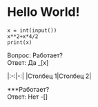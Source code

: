 # Hello World!
```phyton
x = int(input())
x**2+x*4/2
print(x)
```
Вопрос: Работает?\
Ответ: Да _[x]


|:-:|-:|
|Столбец 1|Столбец 2|


***Работает?\
Ответ: Нет -[]
